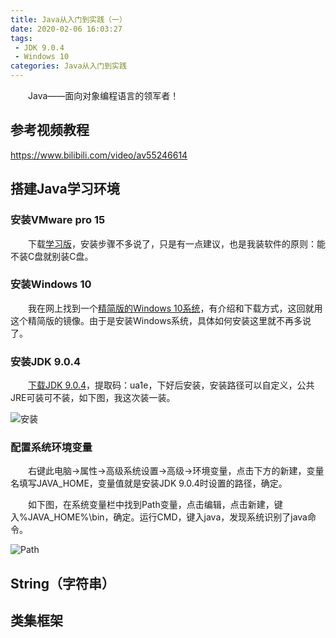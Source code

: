 ```yaml
---
title: Java从入门到实践（一）
date: 2020-02-06 16:03:27
tags:
 - JDK 9.0.4
 - Windows 10
categories: Java从入门到实践
---
```


　　Java——面向对象编程语言的领军者！

<!--more-->

## 参考视频教程

https://www.bilibili.com/video/av55246614

## 搭建Java学习环境

### 安装VMware pro 15

　　下载[学习版](https://www.52pojie.cn/thread-1026907-1-1.html)，安装步骤不多说了，只是有一点建议，也是我装软件的原则：能不装C盘就别装C盘。

### 安装Windows 10

　　我在网上找到一个[精简版的Windows 10系统](https://www.cnblogs.com/gxhunter/p/10290748.html)，有介绍和下载方式，这回就用这个精简版的镜像。由于是安装Windows系统，具体如何安装这里就不再多说了。

### 安装JDK 9.0.4

　　[下载JDK 9.0.4](https://pan.baidu.com/s/1R0Y6nDqlYxKvelV3dAtekQ)，提取码：ua1e，下好后安装，安装路径可以自定义，公共JRE可装可不装，如下图，我这次装一装。

![安装](安装.png)

### 配置系统环境变量

　　右键此电脑->属性->高级系统设置->高级->环境变量，点击下方的新建，变量名填写JAVA_HOME，变量值就是安装JDK 9.0.4时设置的路径，确定。

　　如下图，在系统变量栏中找到Path变量，点击编辑，点击新建，键入%JAVA_HOME%\bin，确定。运行CMD，键入java，发现系统识别了java命令。

![Path](Path.png)

## String（字符串）

## 类集框架



